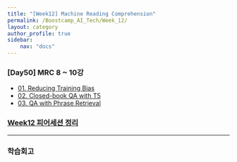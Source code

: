 ```yaml
---
title: "[Week12] Machine Reading Comprehension"
permalink: /Boostcamp_AI_Tech/Week_12/
layout: category
author_profile: true
sidebar:
    nav: "docs"
---
```


### [Day50] MRC 8 ~ 10강

- [01. Reducing Training Bias]({{site.url}}/boostcamp_ai_tech/week_12/day_50/01.-Reducing-Training-Bias/)
- [02. Closed-book QA with T5]({{site.url}}/boostcamp_ai_tech/week_12/day_50/02.-Clased-book-QA-with-T5/)
- [03. QA with Phrase Retrieval]({{site.url}}/boostcamp_ai_tech/week_12/day_50/03.-QA-with-Phrase-Retrieval/)


### [Week12 피어세션 정리]()

---
### 학습회고

